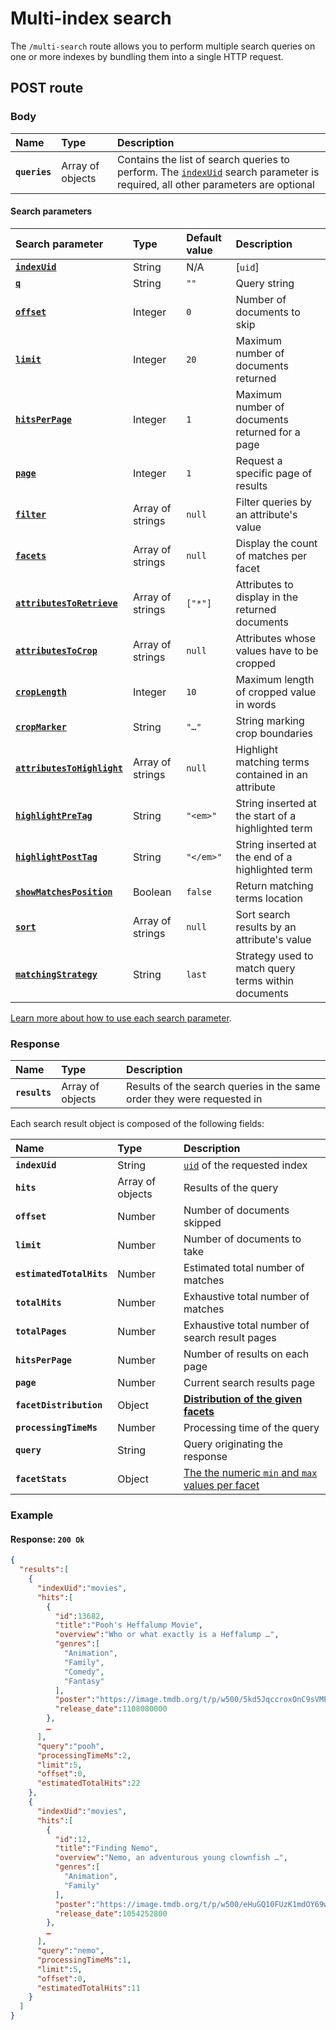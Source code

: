 # Multi-index search

The `/multi-search` route allows you to perform multiple search queries on one or more indexes by bundling them into a single HTTP request.

## POST route

<RouteHighlighter method="POST" route="/multi-search"/>

### Body

| Name          | Type             | Description                                                                                                                                          |
| :------------ | :--------------- | :--------------------------------------------------------------------------------------------------------------------------------------------------- |
| **`queries`** | Array of objects | Contains the list of search queries to perform. The [`indexUid`](#search-parameters) search parameter is required, all other parameters are optional |

#### Search parameters

| Search parameter                                                                | Type             | Default value | Description                                                               |
| :------------------------------------------------------------------------------ | :--------------- | :------------ | :------------------------------------------------------------------------ |
| **[`indexUid`](/learn/core_concepts/indexes.md#index-uid)**                           | String           | N/A           | [`uid`] |
| **[`q`](/reference/api/search.md#query-q)**                                     | String           | `""`          | Query string                                                              |
| **[`offset`](/reference/api/search.md#offset)**                                 | Integer          | `0`           | Number of documents to skip                                               |
| **[`limit`](/reference/api/search.md#limit)**                                   | Integer          | `20`          | Maximum number of documents returned                                      |
| **[`hitsPerPage`](/reference/api/search.md#number-of-results-per-page)**        | Integer          | `1`           | Maximum number of documents returned for a page                           |
| **[`page`](/reference/api/search.md#page)**                                     | Integer          | `1`           | Request a specific page of results                                        |
| **[`filter`](/reference/api/search.md#filter)**                                 | Array of strings | `null`        | Filter queries by an attribute's value                                    |
| **[`facets`](/reference/api/search.md#facets)**                                 | Array of strings | `null`        | Display the count of matches per facet                                    |
| **[`attributesToRetrieve`](/reference/api/search.md#attributes-to-retrieve)**   | Array of strings | `["*"]`       | Attributes to display in the returned documents                           |
| **[`attributesToCrop`](/reference/api/search.md#attributes-to-crop)**           | Array of strings | `null`        | Attributes whose values have to be cropped                                |
| **[`cropLength`](/reference/api/search.md#crop-length)**                        | Integer          | `10`          | Maximum length of cropped value in words                                  |
| **[`cropMarker`](/reference/api/search.md#crop-marker)**                        | String           | `"…"`         | String marking crop boundaries                                            |
| **[`attributesToHighlight`](/reference/api/search.md#attributes-to-highlight)** | Array of strings | `null`        | Highlight matching terms contained in an attribute                        |
| **[`highlightPreTag`](/reference/api/search.md#highlight-tags)**                | String           | `"<em>"`      | String inserted at the start of a highlighted term                        |
| **[`highlightPostTag`](/reference/api/search.md#highlight-tags)**               | String           | `"</em>"`     | String inserted at the end of a highlighted term                          |
| **[`showMatchesPosition`](/reference/api/search.md#show-matches-position)**     | Boolean          | `false`       | Return matching terms location                                            |
| **[`sort`](/reference/api/search.md#sort)**                                     | Array of strings | `null`        | Sort search results by an attribute's value                               |
| **[`matchingStrategy`](/reference/api/search.md#matching-strategy)**            | String           | `last`        | Strategy used to match query terms within documents                       |

[Learn more about how to use each search parameter](/reference/api/search.md#search-parameters).

### Response

| Name          | Type             | Description                                                            |
| :------------ | :--------------- | :--------------------------------------------------------------------- |
| **`results`** | Array of objects | Results of the search queries in the same order they were requested in |

Each search result object is composed of the following fields:

| Name                     | Type             | Description                                                                             |
| :----------------------- | :--------------- | :-------------------------------------------------------------------------------------- |
| **`indexUid`**           | String           | [`uid`](/learn/core_concepts/indexes.md#index-uid) of the requested index               |
| **`hits`**               | Array of objects | Results of the query                                                                    |
| **`offset`**             | Number           | Number of documents skipped                                                             |
| **`limit`**              | Number           | Number of documents to take                                                             |
| **`estimatedTotalHits`** | Number           | Estimated total number of matches                                                       |
| **`totalHits`**          | Number           | Exhaustive total number of matches                                                      |
| **`totalPages`**         | Number           | Exhaustive total number of search result pages                                          |
| **`hitsPerPage`**        | Number           | Number of results on each page                                                          |
| **`page`**               | Number           | Current search results page                                                             |
| **`facetDistribution`**  | Object           | **[Distribution of the given facets](/reference/api/search.md#facetdistribution)**      |
| **`processingTimeMs`**   | Number           | Processing time of the query                                                            |
| **`query`**              | String           | Query originating the response                                                          |
| **`facetStats`**         | Object           | [The the numeric `min` and `max` values per facet](/reference/api/search.md#facetstats) |

### Example

<CodeSamples id="multi_search_1" />

#### Response: `200 Ok`

```json
{
  "results":[
    {
      "indexUid":"movies",
      "hits":[
        {
          "id":13682,
          "title":"Pooh's Heffalump Movie",
          "overview":"Who or what exactly is a Heffalump …",
          "genres":[
            "Animation",
            "Family",
            "Comedy",
            "Fantasy"
          ],
          "poster":"https://image.tmdb.org/t/p/w500/5kd5JqccroxOnC9sVMP5NtLrbkr.jpg",
          "release_date":1108080000
        },
        …
      ],
      "query":"pooh",
      "processingTimeMs":2,
      "limit":5,
      "offset":0,
      "estimatedTotalHits":22
    },
    {
      "indexUid":"movies",
      "hits":[
        {
          "id":12,
          "title":"Finding Nemo",
          "overview":"Nemo, an adventurous young clownfish …",
          "genres":[
            "Animation",
            "Family"
          ],
          "poster":"https://image.tmdb.org/t/p/w500/eHuGQ10FUzK1mdOY69wF5pGgEf5.jpg",
          "release_date":1054252800
        },
        …
      ],
      "query":"nemo",
      "processingTimeMs":1,
      "limit":5,
      "offset":0,
      "estimatedTotalHits":11
    }
  ]
}
```
